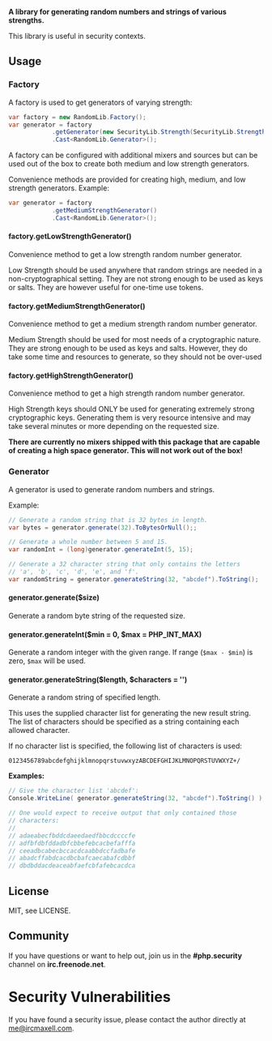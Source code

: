 **A library for generating random numbers and strings of various strengths.**

This library is useful in security contexts.

Usage
-----

### Factory

A factory is used to get generators of varying strength:

```c#
var factory = new RandomLib.Factory();
var generator = factory
            .getGenerator(new SecurityLib.Strength(SecurityLib.Strength.MEDIUM))
            .Cast<RandomLib.Generator>();
```

A factory can be configured with additional mixers and sources but can be
used out of the box to create both medium and low strength generators.

Convenience methods are provided for creating high, medium, and low
strength generators. Example:

```c#
var generator = factory
            .getMediumStrengthGenerator()
            .Cast<RandomLib.Generator>();
```

#### factory.getLowStrengthGenerator()

Convenience method to get a low strength random number generator.

Low Strength should be used anywhere that random strings are needed in a
non-cryptographical setting.  They are not strong enough to be used as
keys or salts.  They are however useful for one-time use tokens.


#### factory.getMediumStrengthGenerator()

Convenience method to get a medium strength random number generator.

Medium Strength should be used for most needs of a cryptographic nature.
They are strong enough to be used as keys and salts.  However, they do
take some time and resources to generate, so they should not be over-used


#### factory.getHighStrengthGenerator()

Convenience method to get a high strength random number generator.

High Strength keys should ONLY be used for generating extremely strong
cryptographic keys.  Generating them is very resource intensive and may
take several minutes or more depending on the requested size.

**There are currently no mixers shipped with this package that are
capable of creating a high space generator. This will not work out of
the box!**


### Generator

A generator is used to generate random numbers and strings.

Example:

```c#
// Generate a random string that is 32 bytes in length.
var bytes = generator.generate(32).ToBytesOrNull();;

// Generate a whole number between 5 and 15.
var randomInt = (long)generator.generateInt(5, 15);

// Generate a 32 character string that only contains the letters
// 'a', 'b', 'c', 'd', 'e', and 'f'.
var randomString = generator.generateString(32, "abcdef").ToString();
```

#### generator.generate($size)

Generate a random byte string of the requested size.

#### generator.generateInt($min = 0, $max = PHP_INT_MAX)

Generate a random integer with the given range. If range (`$max - $min`)
is zero, `$max` will be used.


#### generator.generateString($length, $characters = '')

Generate a random string of specified length.

This uses the supplied character list for generating the new result
string. The list of characters should be specified as a string containing
each allowed character.

If no character list is specified, the following list of characters is used:

    0123456789abcdefghijklmnopqrstuvwxyzABCDEFGHIJKLMNOPQRSTUVWXYZ+/

**Examples:**

```c#
// Give the character list 'abcdef':
Console.WriteLine( generator.generateString(32, "abcdef").ToString() );

// One would expect to receive output that only contained those
// characters:
//
// adaeabecfbddcdaeedaedfbbcdccccfe
// adfbfdbfddadbfcbbefebcacbefafffa
// ceeadbcabecbccacdcaabbdccfadbafe
// abadcffabdcacdbcbafcaecabafcdbbf
// dbdbddacdeaceabfaefcbfafebcacdca
```

License
-------

MIT, see LICENSE.


Community
---------

If you have questions or want to help out, join us in the **#php.security**
channel on **irc.freenode.net**.

Security Vulnerabilities
========================

If you have found a security issue, please contact the author directly at [me@ircmaxell.com](mailto:me@ircmaxell.com).

